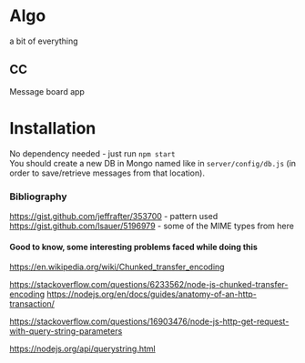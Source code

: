 # Algo
a bit of everything
  
  
## CC

Message board app

# Installation
No dependency needed - just run `npm start`  
You should create a new DB in Mongo named like in `server/config/db.js` (in order to save/retrieve messages from that location).

### Bibliography
https://gist.github.com/jeffrafter/353700 - pattern used
https://gist.github.com/lsauer/5196979 - some of the MIME types from here

#### Good to know, some interesting problems faced while doing this
https://en.wikipedia.org/wiki/Chunked_transfer_encoding
  
https://stackoverflow.com/questions/6233562/node-js-chunked-transfer-encoding
https://nodejs.org/en/docs/guides/anatomy-of-an-http-transaction/
  
https://stackoverflow.com/questions/16903476/node-js-http-get-request-with-query-string-parameters
  
https://nodejs.org/api/querystring.html
